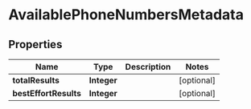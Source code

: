 

# AvailablePhoneNumbersMetadata


## Properties

Name | Type | Description | Notes
------------ | ------------- | ------------- | -------------
**totalResults** | **Integer** |  |  [optional]
**bestEffortResults** | **Integer** |  |  [optional]



